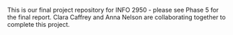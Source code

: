 This is our final project repository for INFO 2950 - please see Phase 5 for the final report. Clara Caffrey and Anna Nelson are collaborating together to complete this project.
